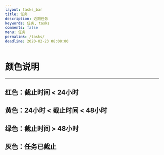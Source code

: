 ```yaml
---
layout: tasks_bar
title: 任务
description: 近期任务
keywords: 任务, tasks
comments: false
menu: 任务
permalink: /tasks/
deadline: 2020-02-23 08:00:00
---
```


# 颜色说明

------



## 红色：截止时间 < 24小时



## 黄色：24小时 < 截止时间 < 48小时



## 绿色：截止时间 > 48小时



## 灰色：任务已截止